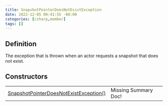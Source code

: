 ```yaml
---
title: SnapshotPointerDoesNotExistException
date: 2022-12-05 00:41:55 -08:00
categories: [csharp,member]
tags: []
---
```


## Definition

The exception that is thrown when an actor requests a snapshot that does not exist.

## Constructors
<table><tr><td><!--/posts/csharp.member.entitydb.common.exceptions.snapshotpointerdoesnotexistexception-.ctor#.../--><a href='#'>SnapshotPointerDoesNotExistException()</a></td><td>Missing Summary Doc!</td></tr></table>
